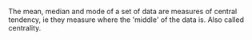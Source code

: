The mean, median and mode of a set of data are measures of central
tendency, ie they measure where the 'middle' of the data is. Also called
centrality.
